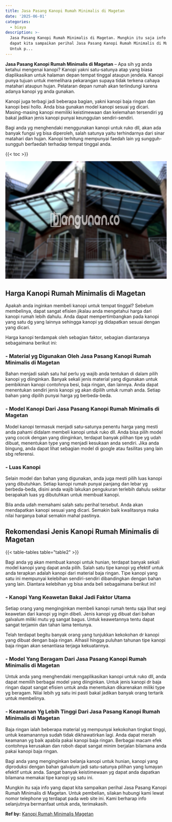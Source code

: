 ```yaml
---
title: Jasa Pasang Kanopi Rumah Minimalis di Magetan
date: '2025-06-01'
categories:
  - biaya
description: >-
  Jasa Pasang Kanopi Rumah Minimalis di Magetan. Mungkin itu saja info yang
  dapat kita sampaikan perihal Jasa Pasang Kanopi Rumah Minimalis di Magetan.
  Untuk p...
---
```


**Jasa Pasang Kanopi Rumah Minimalis di Magetan** – Apa sih yg anda ketahui mengenai kanopi? Kanopi yakni satu-satunya atap yang biasa diaplikasikan untuk halaman depan tempat tinggal ataupun jendela. Kanopi punya tujuan untuk memelihara pekarangan supaya tidak terkena cahaya matahari ataupun hujan. Pelataran depan rumah akan terlindungi karena adanya kanopi yg anda gunakan.

Kanopi juga terbagi jadi beberapa bagian, yakni kanopi baja ringan dan kanopi besi hollo. Anda bisa gunakan model kanopi sesuai yg dicari. Masing-masing kanopi memiliki keistimewaan dan kelemahan tersendiri yg bakal jadikan jenis kanopi punyai keunggulan sendiri-sendiri.

Bagi anda yg menghendaki menggunakan kanopi untuk ruko dll, akan ada banyak fungsi yg bisa diperoleh, salah satunya yaitu terhindarnya dari sinar matahari dan hujan. Kanopi terhitung mempunyai faedah lain yg sungguh-sungguh berfaedah terhadap tempat tinggal anda.

{{< toc >}}

![Jasa Pasang Kanopi Rumah Minimalis di Magetan](/images/harga-kanopi-minimalis-14.png)

## Harga Kanopi Rumah Minimalis di Magetan

Apakah anda inginkan membeli kanopi untuk tempat tinggal? Sebelum membelinya, dapat sangat efisien jikalau anda mengetahui harga dari kanopi rumah lebih dahulu. Anda dapat mempertimbangkan pada kanopi yang satu dg yang lainnya sehingga kanopi yg didapatkan sesuai dengan yang dicari.

Harga kanopi terdampak oleh sebagian faktor, sebagian diantaranya sebagaimana berikut ini:

### \- Material yg Digunakan Oleh Jasa Pasang Kanopi Rumah Minimalis di Magetan

Bahan menjadi salah satu hal perlu yg wajib anda tentukan di dalam pilih kanopi yg diinginkan. Banyak sekali jenis material yang digunakan untuk pembikinan kanopi contohnya besi, baja ringan, dan lainnya. Anda dapat menentukan sendiri jenis kanopi yg akan dipilih untuk rumah anda. Setiap bahan yang dipilih punyai harga yg berbeda-beda.

### \- Model Kanopi Dari Jasa Pasang Kanopi Rumah Minimalis di Magetan

Model kanopi termasuk menjadi satu-satunya penentu harga yang mesti anda pahami didalam membeli kanopi untuk ruko dll. Anda bisa pilih model yang cocok dengan yang diinginkan, terdapat banyak pilihan tipe yg udah dibuat, menentukan type yang menjadi kesukaan anda sendiri. Jika anda bingung, anda dapat lihat sebagian model di google atau fasilitas yang lain sbg referensi.

### \- Luas Kanopi

Selain model dan bahan yang digunakan, anda juga mesti pilih luas kanopi yang dibutuhkan. Setiap kanopi rumah punyai panjang dan lebar yg berbeda-beda, disini anda wajib lakukan pengukuran terlebih dahulu sekitar berapakah luas yg dibutuhkan untuk membuat kanopi.

Bila anda udah memahami salah satu perihal tersebut. Anda akan mendapatkan kanopi sesuai yang dicari. Semakin baik kwalitasnya maka nilai harganya bakal semakin mahal pastinya.

## Rekomendasi Jenis Kanopi Rumah Minimalis di Magetan

{{< table-tables table="table2" >}}

Bagi anda yg akan membuat kanopi untuk hunian, terdapat banyak sekali model kanopi yang dapat anda pilih. Salah satu tipe kanopi yg efektif untuk anda terapkan adalah kanopi dari material baja ringan. Tipe kanopi yang satu ini mempunyai kelebihan sendiri-sendiri dibandingkan dengan bahan yang lain. Diantara kelebihan yg bisa anda beli sebagaimana berikut ini!

### \- Kanopi Yang Keawetan Bakal Jadi Faktor Utama

Setiap orang yang menginginkan membeli kanopi rumah tentu saja lihat segi keawetan dari kanopi yg ingin dibeli. Jenis kanopi yg dibuat dari bahan galvalum miliki mutu yg sangat bagus. Untuk keawetannya tentu dapat sangat terjamin dan tahan lama tentunya.

Telah terdapat begitu banyak orang yang tunjukkan kekokohan dr kanopi yang dibuat dengan baja ringan. Alhasil hingga puluhan tahunan tipe kanopi baja ringan akan senantiasa terjaga kekuatannya.

### \- Model Yang Beragam Dari Jasa Pasang Kanopi Rumah Minimalis di Magetan

Untuk anda yang menghendaki mengaplikasikan kanopi untuk ruko dll, anda dapat memilih berbagai model yang diinginkan. Untuk jenis kanopi dr baja ringan dapat sangat efisien untuk anda menentukan dikarenakan miliki type yg beragam. Nilai lebih yg satu ini pasti bakal jadikan banyak orang tertarik untuk membelinya.

### \- Keamanan Yg Lebih Tinggi Dari Jasa Pasang Kanopi Rumah Minimalis di Magetan

Baja ringan ialah beberapa material yg mempunyai kekokohan tingkat tinggi, untuk keamanannya sudah tidak dikhawatirkan lagi. Anda dapat meraih keamanan yg baik apabila pakai kanopi baja ringan. Berbagai macam efek contohnya kerusakan dan roboh dapat sangat minim berjalan bilamana anda pakai kanopi baja ringan.

Bagi anda yang menginginkan belanja kanopi untuk hunian, kanopi yang diproduksi dengan bahan galvalum jadi satu-satunya pilihan yang lumayan efektif untuk anda. Sangat banyak keistimewaan yg dapat anda dapatkan bilamana memakai tipe kanopi yg satu ini.

Mungkin itu saja info yang dapat kita sampaikan perihal Jasa Pasang Kanopi Rumah Minimalis di Magetan. Untuk pembelian, silakan hubungi kami lewat nomor telephone yg terdapat pada web site ini. Kami berharap info selanjutnya bermanfaat untuk anda, terimakasih.

**Ref by:**  [Kanopi Rumah Minimalis Magetan](https://id.wikipedia.org/wiki/Kanopi)
